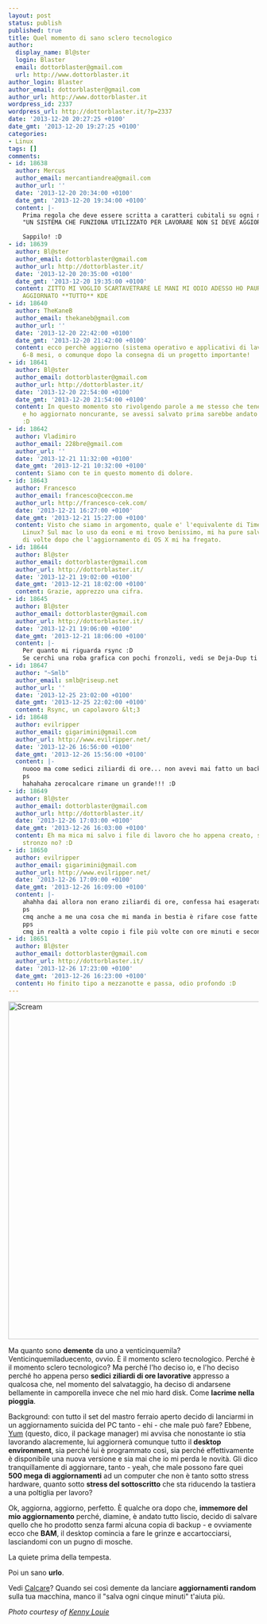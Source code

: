 ```yaml
---
layout: post
status: publish
published: true
title: Quel momento di sano sclero tecnologico
author:
  display_name: Bl@ster
  login: Blaster
  email: dottorblaster@gmail.com
  url: http://www.dottorblaster.it
author_login: Blaster
author_email: dottorblaster@gmail.com
author_url: http://www.dottorblaster.it
wordpress_id: 2337
wordpress_url: http://dottorblaster.it/?p=2337
date: '2013-12-20 20:27:25 +0100'
date_gmt: '2013-12-20 19:27:25 +0100'
categories:
- Linux
tags: []
comments:
- id: 18638
  author: Mercus
  author_email: mercantiandrea@gmail.com
  author_url: ''
  date: '2013-12-20 20:34:00 +0100'
  date_gmt: '2013-12-20 19:34:00 +0100'
  content: |-
    Prima regola che deve essere scritta a caratteri cubitali su ogni monitor, incisa sui vetri degli schermi touch e serigrafata sulle schede madri...
    "UN SISTEMA CHE FUNZIONA UTILIZZATO PER LAVORARE NON SI DEVE AGGIORNARE!!!"

    Sappilo! :D
- id: 18639
  author: Bl@ster
  author_email: dottorblaster@gmail.com
  author_url: http://dottorblaster.it/
  date: '2013-12-20 20:35:00 +0100'
  date_gmt: '2013-12-20 19:35:00 +0100'
  content: ZITTO MI VOGLIO SCARTAVETRARE LE MANI MI ODIO ADESSO HO PAURA PERCHÉ HO
    AGGIORNATO **TUTTO** KDE
- id: 18640
  author: TheKaneB
  author_email: thekaneb@gmail.com
  author_url: ''
  date: '2013-12-20 22:42:00 +0100'
  date_gmt: '2013-12-20 21:42:00 +0100'
  content: ecco perchè aggiorno (sistema operativo e applicativi di lavoro) solo ogni
    6-8 mesi, o comunque dopo la consegna di un progetto importante!
- id: 18641
  author: Bl@ster
  author_email: dottorblaster@gmail.com
  author_url: http://dottorblaster.it/
  date: '2013-12-20 22:54:00 +0100'
  date_gmt: '2013-12-20 21:54:00 +0100'
  content: In questo momento sto rivolgendo parole a me stesso che tenevo tutto aperto
    e ho aggiornato noncurante, se avessi salvato prima sarebbe andato tutto bene
    :D
- id: 18642
  author: Vladimiro
  author_email: 228bre@gmail.com
  author_url: ''
  date: '2013-12-21 11:32:00 +0100'
  date_gmt: '2013-12-21 10:32:00 +0100'
  content: Siamo con te in questo momento di dolore.
- id: 18643
  author: Francesco
  author_email: francesco@ceccon.me
  author_url: http://francesco-cek.com/
  date: '2013-12-21 16:27:00 +0100'
  date_gmt: '2013-12-21 15:27:00 +0100'
  content: Visto che siamo in argomento, quale e' l'equivalente di Time Machine per
    Linux? Sul mac lo uso da eoni e mi trovo benissimo, mi ha pure salvato un paio
    di volte dopo che l'aggiornamento di OS X mi ha fregato.
- id: 18644
  author: Bl@ster
  author_email: dottorblaster@gmail.com
  author_url: http://dottorblaster.it/
  date: '2013-12-21 19:02:00 +0100'
  date_gmt: '2013-12-21 18:02:00 +0100'
  content: Grazie, apprezzo una cifra.
- id: 18645
  author: Bl@ster
  author_email: dottorblaster@gmail.com
  author_url: http://dottorblaster.it/
  date: '2013-12-21 19:06:00 +0100'
  date_gmt: '2013-12-21 18:06:00 +0100'
  content: |-
    Per quanto mi riguarda rsync :D
    Se cerchi una roba grafica con pochi fronzoli, vedi se Deja-Dup ti può essere utile. Non penso ti pari le chiappe come Time Machine, ma meglio di niente.
- id: 18647
  author: "~Smlb"
  author_email: smlb@riseup.net
  author_url: ''
  date: '2013-12-25 23:02:00 +0100'
  date_gmt: '2013-12-25 22:02:00 +0100'
  content: Rsync, un capolavoro &lt;3
- id: 18648
  author: evilripper
  author_email: gigarimini@gmail.com
  author_url: http://www.evilripper.net/
  date: '2013-12-26 16:56:00 +0100'
  date_gmt: '2013-12-26 15:56:00 +0100'
  content: |-
    nuooo ma come sedici ziliardi di ore... non avevi mai fatto un backup? :-(
    ps
    hahahaha zerocalcare rimane un grande!!! :D
- id: 18649
  author: Bl@ster
  author_email: dottorblaster@gmail.com
  author_url: http://dottorblaster.it/
  date: '2013-12-26 17:03:00 +0100'
  date_gmt: '2013-12-26 16:03:00 +0100'
  content: Eh ma mica mi salvo i file di lavoro che ho appena creato, sennò sarei
    stronzo no? :D
- id: 18650
  author: evilripper
  author_email: gigarimini@gmail.com
  author_url: http://www.evilripper.net/
  date: '2013-12-26 17:09:00 +0100'
  date_gmt: '2013-12-26 16:09:00 +0100'
  content: |-
    ahahha dai allora non erano ziliardi di ore, confessa hai esagerato!!! :-P
    ps
    cmq anche a me una cosa che mi manda in bestia è rifare cose fatte poco prima! :D
    pps
    cmq in realtà a volte copio i file più volte con ore minuti e secondi nel nome del file LOL
- id: 18651
  author: Bl@ster
  author_email: dottorblaster@gmail.com
  author_url: http://dottorblaster.it/
  date: '2013-12-26 17:23:00 +0100'
  date_gmt: '2013-12-26 16:23:00 +0100'
  content: Ho finito tipo a mezzanotte e passa, odio profondo :D
---
```

<p><img class="aligncenter" alt="Scream" src="http://farm2.staticflickr.com/1285/4678498113_f95e807230_b.jpg" width="1024" height="680" /></p>
<p>Ma quanto sono <strong>demente</strong> da uno a venticinquemila? Venticinquemiladuecento, ovvio. È il momento sclero tecnologico. Perché è il momento sclero tecnologico? Ma perché l'ho deciso io, e l'ho deciso perché ho appena perso <strong>sedici ziliardi di ore lavorative</strong> appresso a qualcosa che, nel momento del salvataggio, ha deciso di andarsene bellamente in camporella invece che nel mio hard disk. Come <strong>lacrime nella pioggia</strong>.</p>
<p>Background: con tutto il set del mastro ferraio aperto decido di lanciarmi in un aggiornamento suicida del PC tanto - ehi - che male può fare? Ebbene, <a href="http://fedoraproject.org/wiki/Yum">Yum</a> (questo, dico, il package manager) mi avvisa che nonostante io stia lavorando alacremente, lui aggiornerà comunque tutto il <strong>desktop environment</strong>, sia perché lui è programmato così, sia perché effettivamente è disponibile una nuova versione e sia mai che io mi perda le novità. Gli dico tranquillamente di aggiornare, tanto - yeah, che male possono fare quei <strong>500 mega di aggiornamenti</strong> ad un computer che non è tanto sotto stress hardware, quanto sotto <strong>stress del sottoscritto</strong> che sta riducendo la tastiera a una poltiglia per lavoro?</p>
<p>Ok, aggiorna, aggiorno, perfetto. È qualche ora dopo che, <strong>immemore del mio aggiornamento</strong> perché, diamine, è andato tutto liscio, decido di salvare quello che ho prodotto senza farmi alcuna copia di backup - e ovviamente ecco che <strong>BAM</strong>, il desktop comincia a fare le grinze e accartocciarsi, lasciandomi con un pugno di mosche.</p>
<p>La quiete prima della tempesta.</p>
<p>Poi un sano <strong>urlo</strong>.</p>
<p>Vedi <a href="http://www.zerocalcare.it/2013/03/25/salva-ogni-5-minuti/">Calcare</a>? Quando sei così demente da lanciare <strong>aggiornamenti random</strong> sulla tua macchina, manco il "salva ogni cinque minuti" t'aiuta più.</p>
<p><em>Photo courtesy of <a href="http://www.flickr.com/photos/kwl/4678498113/">Kenny Louie</a></em></p>
